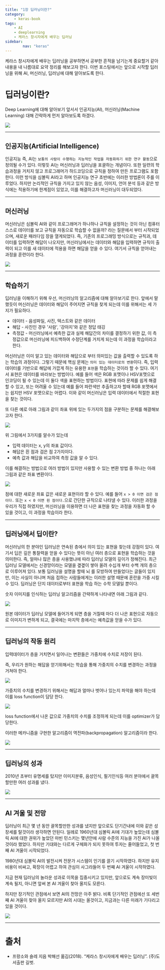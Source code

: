 ```yaml
---
title: "1장 딥러닝이란?"
category:
    - keras-book
tags:
    - AI
    - deeplearning
    - 케라스 창시자에게 배우는 딥러닝
sidebar:
        nav: "keras"
---
```


케라스 창시자에게 배우는 딥러닝을 공부하면서 공부한 흔적을 남기는게 중요할거 같아 내용을 내 나름대로 요약 정리를 해보고자 한다. 이번 포스팅에서는 앞으로 시작할 딥러닝을 위해 AI, 머신러닝, 딥러닝에 대해 알아보도록 한다.

# 딥러닝이란?

Deep Learning에 대해 알아보기 앞서서 인공지능(AI), 머신러닝(Machine Learning) 대해 간략하게 먼저 알아보도록 하겠다.

![](/assets/img/20190228/-f204aedd-1bdb-477d-a5b4-51466d7eabcaUntitled)

---

## 인공지능(Artificial Intelligence)

인공지능 즉, AI는 `보통의 사람이 수행하는 지능적인 작업을 자동화하기 위한 연구 활동`으로 정의될 수가 있다. 이렇듯 AI는 머신러닝과 딥러닝을 포괄하는 개념이다. 또한 일련의 학습과정을 거치지 않고 프로그래머가 하드코딩으로 규칙을 정하여 만든 프로그램도 포함한다. 이런 방식을 심볼릭 AI라고 하며 인공지능 연구 초반에는 이러한 방법론이 주를 이루었다. 하지만 논리적인 규칙을 가지고 있지 않는 음성, 이미지, 언어 분석 등과 같은 방식에는 적용하기에 한계점이 있었고, 이를 해결하고자 머신러닝이 대두되었다.

---

## 머신러닝

머신러닝은 심볼릭 AI와 같이 프로그래머가 하나하나 규칙을 설정하는 것이 아닌 컴퓨터 스스로 데이터를 보고 규칙을 자동으로 학습할 수 없을까? 라는 질문에서 부터 시작되었으며, 새로운 패러다임 장을 열게되었다. 즉, 기존의 프로그래밍 방식으로는 규칙과, 데이터를 입력하면 해답이 나오지만, 머신러닝에서는 데이터와 해답을 입력하면 규칙이 출력이 되고 이를 새 데이터에 적용을 하면 해답을 얻을 수 있다. 여기서 규칙을 얻어내는 과정을 훈련이라 한다.

![](/assets/img/20190228/-90dcb575-2033-4fc0-be39-d8969a589d08Untitled)

---

## 학습하기

딥러닝을 이해하기 위해 우선, 머신러닝의 알고리즘에 대해 알아보기로 한다. 앞에서 말했듯이 머신러닝은 데이터와 해답이 주어지면 규칙을 찾게 되는데 이를 위해서는 세 가지가 필요하다.

- 데이터 - 음성파일, 사진, 텍스트와 같은 데이터
- 해답 - 사진인 경우 '사람', '강아지'와 같은 정답 태깅
- 측정값 - 머신러닝에서 예측한 값과 실제 해답간의 차이를 결정하기 위한 값, 이 측정값으로 머신러닝에 피드백하여 수정단계를 거치게 되는데 이 과정을 학습이라고 한다.

머신러닝은 이미 알고 있는 데이터와 해답으로 부터 의미있는 값을 출력할 수 있도록 하는 학습의 과정이다. 그렇기 때문에 핵심 문제는 `의미 있는 데이터로의 변환`이다. 즉, 입력 데이터를 기반으로 해답에 가깝게 하는 유용한 `표현`을 학습하는 것이라 할 수 있다. 여기서 표현은 데이터를 바라보는 방법이다. 예를 들어 색은 RGB 포맷이나 HSV포맷으로 인코딩이 될 수 있는데 이 둘다 색을 표현하는 방법이다. 표현에 따라 문제를 쉽게 해결할 수 있고, 또는 어려울 수 있는데 예를 들어 파란색만 추출하고자 할때 RGB 포맷에서는 쉽지만 HSV 포맷으로는 어렵다.  이와 같이 머신러닝은 입력 데이터에서 적절한 표현을 찾는 것이다.

또 다른 예로 아래 그림과 같이 좌표 위에 있는 두가지의 점을 구분하는 문제를 해결해보고자 한다.

![](/assets/img/20190228/-d77e2e37-4c61-494c-bf75-5bc0aa84b74bUntitled)

위 그림에서 3가지를 알수가 있는데

- 입력 데이터는 x, y의 좌표 값이다.
- 해답은 흰 점과 검은 점 2가지이다.
- 예측 값과 해답을 비교하여 측정 값을 알 수 있다.

이를 해결하는 방법으로 여러 방법이 있지만 사용할 수 있는 변환 방법 중 하나는 아래 그림과 같은 좌표 변환이다.

![](/assets/img/20190228/-2249095d-62ce-45e0-aaaa-19dc63467524Untitled)

점에 대한 새로운 좌표 값은 새로운 표현이라 할 수 있다. 예를 들어 `x > 0 이면 검은 점이다.` 또는 `x < 0 이면 흰 점이다.`으로 간단한 규칙으로 나타낼 수 있다. 이러한 과정을 우리가 직접 하였지만, 머신러닝을 이용하면 더 나은 표현을 찾는 과정을 자동화 할 수 있을 것이고, 이 과정을 학습이라 한다.

---

## 딥러닝에서 딥이란?

머신러닝의 한 분야인 딥러닝은 연속된 층에서 의미 있는 표현을 찾는데 강점이 있다. 여기서 딥은 깊은 통찰력을 얻을 수 있다는 뜻이 아닌 여러 층으로 표현을 학습하는 것을 의미한다. 즉, 얼마나 많은 층을 사용했냐에 따라 딥러닝 모델의 깊이가 정해진다. 최근 딥러닝 모델에서는 신경망이라는 모델을 곂곂이 쌓아 올려 수십개 부터 수백 개의 층으로 이루어져 있다.  보통 딥러닝을 설명을 할때 뇌 를 모방하여 만들었다는 글들이 있지만, 이는 사실이 아니며 처음 접하는 사람들에게는 이러한 설명 때문에 혼란을 가중 시킬수 있다. 딥러닝은 단지 데이터로부터 표현을 학습 하는 수학 모델일 뿐이다.

숫자 이미지를 인식하는 딥러닝 알고리즘을 간략하게 나타내면 아래 그림과 같다.

![](/assets/img/20190228/-b6ed93ce-5ca7-44cb-9939-369b084b6c08untitled)

원본 데이터가 딥러닝 모델에 들어가게 되면 층을 거칠때 마다 더 나은 표현으로 자동으로 이미지가 변하게 되고, 결국에는 마지막 층에서는 예측값을 얻을 수가 있다.

---

## 딥러닝의 작동 원리

입력데이터가 층을 거치면서 일어나는 변환들은 가중치에 수치로 저장이 된다.

즉, 우리가 원하는 해답을 얻기위해서는 학습을 통해 가중치의 수치를 변경하는 과정을 거쳐야 한다.

![](/assets/img/20190228/-3db9bac8-4d8e-4cbd-9333-ea9876060ec1untitled)

가중치의 수치를 변경하기 위해서는 해답과 얼마나 벗어나 있는지 파악을 해야 하는데 이를 loss function이 담당 한다.

![](/assets/img/20190228/-9e45e20e-2d5b-41a4-8c90-29642ae41e74untitled)

loss function에서 나온 값으로 가중치의 수치를 조정하게 되는데 이를 optimizer가 담당한다.

이러한 메카니즘을 구현한 알고리즘이 역전파(backpropagation) 알고리즘이라 한다.

![](/assets/img/20190228/-9e4d85bd-d92e-43a2-80ac-63872ca4a1cduntitled)

---

## 딥러닝의 성과

2010년 초부터 유명세를 탔지만 이미지분류, 음성인식, 필기인식등 여러 분야에서 괄목할만한 여러 성과를 냈다.

![](/assets/img/20190228/-5048caa2-5180-4063-a6e5-063fbc6435bbuntitled)

---

## AI 겨울 및 전망

딥러닝이 최근 몇 년 동안 괄목할만한 성과를 냈지만 앞으로도 단기간내에 이와 같은 성장세를 탈것이라 생각하면 안된다. 일례로 1960년대 심볼릭 AI에 기대가 높았는데 심볼릭 AI에 대한 권위가 높았던 마빈 민스키는 몇년안에 사람 수준의 지능을 가진 AI가 나올것이라 했었다. 하지만 기대와는 다르게 구체화가 되지 못하여 투자는 줄어들었고, 첫 번째 AI 겨울이 시작되었다.

1980년대 심볼릭 AI의 발전시켜 전문가 시스템이 인기를 끌기 시작하였다. 하지만 유지 비용이 비싸고, 확장이 어렵고 하여 관심이 사그라들어 두 번째 AI 겨울이 시작하였다.

지금 현재 딥러닝의 놀라운 성과로 이목을 집중시키고 있지만, 앞으로도 계속 장미빛이 계속 될지, 아니면 앞써 본 AI 겨울이 찾아 올지도 모른다.

하지만 장기적인 관점에서 보면 AI의 전망은 아주 밝다. 비록 단기적인 관점에선 또 세번째 AI 겨울이 찾아 올지 모르지만 AI의 시대는 올것이고, 지금과는 다른 미래가 기다리고 있을 것이다.

![](/assets/img/20190228/-c442fdcd-47e8-45f6-a700-5e4bde9bda7funtitled)

---

# 출처
- 프랑소와 숄레 지음 박해선 옮김(2018). “케라스 창시자에게 배우는 딥러닝”. (주)도서출판 길벗.
